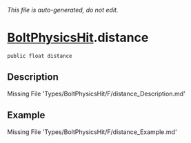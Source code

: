 *This file is auto-generated, do not edit.*

# [BoltPhysicsHit](Types/BoltPhysicsHit.md).distance
`public float distance`
## Description
Missing File 'Types/BoltPhysicsHit/F/distance_Description.md'
## Example
Missing File 'Types/BoltPhysicsHit/F/distance_Example.md'
